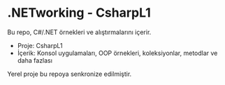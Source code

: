 # .NETworking - CsharpL1

Bu repo, C#/.NET örnekleri ve alıştırmalarını içerir.

- Proje: CsharpL1
- İçerik: Konsol uygulamaları, OOP örnekleri, koleksiyonlar, metodlar ve daha fazlası

Yerel proje bu repoya senkronize edilmiştir.
